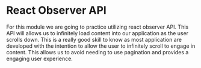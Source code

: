 # React Observer API

For this module we are going to practice utilizing react observer API. This API will allows us to infinitely load content into our application as the user scrolls down. This is a really good skill to know as most application are developed with the intention to allow the user to infinitely scroll to engage in content. This allows us to avoid needing to use pagination and provides a engaging user experience.
